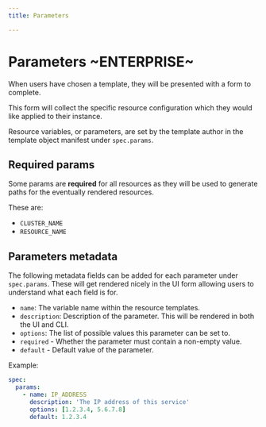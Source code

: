 ```yaml
---
title: Parameters

---
```




# Parameters ~ENTERPRISE~

When users have chosen a template, they will be presented with a form to
complete.

This form will collect the specific resource configuration which they would like
applied to their instance.

Resource variables, or parameters, are set by the template author in the
template object manifest under `spec.params`.

## Required params

Some params are **required** for all resources as they will be used to generate
paths for the eventually rendered resources.

These are:
- `CLUSTER_NAME`
- `RESOURCE_NAME`

## Parameters metadata

The following metadata fields can be added for each parameter under
`spec.params`. These will get rendered nicely in the UI form allowing users to understand
what each field is for.

- `name`: The variable name within the resource templates.
- `description`: Description of the parameter. This will be rendered in both the UI
	and CLI.
- `options`: The list of possible values this parameter can be set to.
- `required` -  Whether the parameter must contain a non-empty value.
- `default` - Default value of the parameter.

Example:
```yaml
spec:
  params:
    - name: IP_ADDRESS
      description: 'The IP address of this service'
      options: [1.2.3.4, 5.6.7.8]
      default: 1.2.3.4
```

